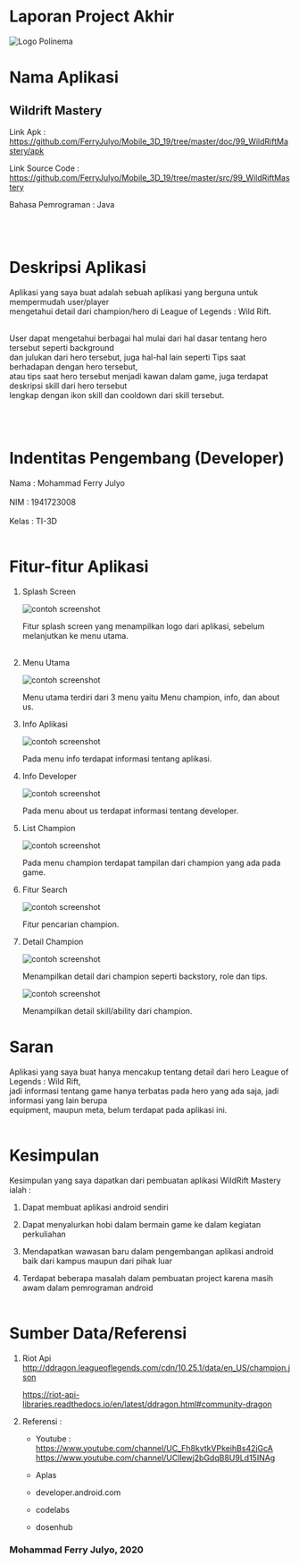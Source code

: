 # Laporan Project Akhir # 


![Logo Polinema](polinema.png)<br>



# Nama Aplikasi #

## Wildrift Mastery ##

Link Apk : https://github.com/FerryJulyo/Mobile_3D_19/tree/master/doc/99_WildRiftMastery/apk<br>

Link Source Code : https://github.com/FerryJulyo/Mobile_3D_19/tree/master/src/99_WildRiftMastery<br>

Bahasa Pemrograman : Java 

<br><br>

# Deskripsi Aplikasi #

Aplikasi yang saya buat adalah sebuah aplikasi yang berguna untuk mempermudah user/player<br>
mengetahui detail dari champion/hero di League of Legends : Wild Rift.<br><br>

User dapat mengetahui berbagai hal mulai dari hal dasar tentang hero tersebut seperti background<br> 
dan julukan dari hero tersebut, juga hal-hal lain seperti Tips saat berhadapan dengan hero tersebut,<br> 
atau tips saat hero tersebut menjadi kawan dalam game, juga terdapat deskripsi skill dari hero tersebut<br>
lengkap dengan ikon skill dan cooldown dari skill tersebut.


<br><br>


# Indentitas Pengembang (Developer) #

Nama : Mohammad Ferry Julyo<br><br>
NIM : 1941723008<br><br>
Kelas : TI-3D<br><br>


# Fitur-fitur Aplikasi #

1. Splash Screen

    ![contoh screenshot](img/1.png)<br>

    Fitur splash screen yang menampilkan logo dari aplikasi, sebelum melanjutkan ke menu utama.<br><br>

2. Menu Utama

    ![contoh screenshot](img/2.png)<br>

    Menu utama terdiri dari 3 menu yaitu Menu champion, info, dan about us.

3. Info Aplikasi

    ![contoh screenshot](img/3.png)<br>

    Pada menu info terdapat informasi tentang aplikasi.

4. Info Developer

    ![contoh screenshot](img/4.png)<br>

    Pada menu about us terdapat informasi tentang developer.

5. List Champion

    ![contoh screenshot](img/5.png)<br>

    Pada menu champion terdapat tampilan dari champion yang ada pada game.

6. Fitur Search

    ![contoh screenshot](img/6.png)<br>

    Fitur pencarian champion.

7. Detail Champion

    ![contoh screenshot](img/7.png)<br>

    Menampilkan detail dari champion seperti backstory, role dan tips.

    ![contoh screenshot](img/8.png)<br>

    Menampilkan detail skill/ability dari champion.


# Saran #

Aplikasi yang saya buat hanya mencakup tentang detail dari hero League of Legends : Wild Rift,<br>
jadi informasi tentang game hanya terbatas pada hero yang ada saja, jadi informasi yang lain berupa<br>
equipment, maupun meta, belum terdapat pada aplikasi ini.
<br><br>

# Kesimpulan #

Kesimpulan yang saya dapatkan dari pembuatan aplikasi WildRift Mastery ialah :

1. Dapat membuat aplikasi android sendiri<br>

2. Dapat menyalurkan hobi dalam bermain game ke dalam kegiatan perkuliahan<br>

3. Mendapatkan wawasan baru dalam pengembangan aplikasi android baik dari kampus maupun dari pihak luar<br>

4. Terdapat beberapa masalah dalam pembuatan project karena masih awam dalam pemrograman android<br><br>

# Sumber Data/Referensi #

1. Riot Api  
http://ddragon.leagueoflegends.com/cdn/10.25.1/data/en_US/champion.json<br>

    https://riot-api-libraries.readthedocs.io/en/latest/ddragon.html#community-dragon<br>

2. Referensi : <br>
    - Youtube : <br>
    https://www.youtube.com/channel/UC_Fh8kvtkVPkeihBs42jGcA<br>
    https://www.youtube.com/channel/UCllewj2bGdqB8U9Ld15INAg<br>

    - Aplas<br>

    - developer.android.com<br>

    - codelabs<br>

    - dosenhub<br>


   

### Mohammad Ferry Julyo, 2020